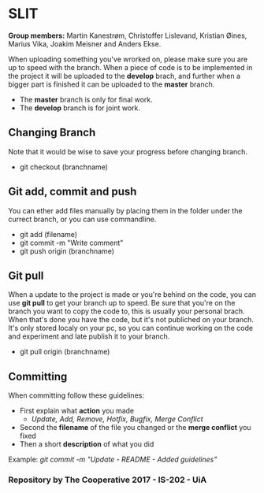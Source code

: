 # SLIT

**Group members:**
Martin Kanestrøm, Christoffer Lislevand, Kristian Øines, Marius Vika, Joakim Meisner and Anders Ekse.

When uploading something you've wrorked on, please make sure you are up to speed with the branch. When a piece of code is to be implemented in the project it will be uploaded to the **develop** brach, and further when a bigger part is finished it can be uploaded to the **master** branch.

- The **master** branch is only for final work.
- The **develop** branch is for joint work.


## Changing Branch
Note that it would be wise to save your progress before changing branch.
 - git checkout (branchname)


## Git add, commit and push
You can ether add files manually by placing them in the folder under the currect branch, or you can use commandline.
- git add (filename)
- git commit -m "Write comment"
- git push origin (branchname)


## Git pull
When a update to the project is made or you're behind on the code, you can use **git pull** to get your branch up to speed. Be sure that you're on the branch you want to copy the code to, this is usually your personal brach. When that's done you have the code, but it's not publiched on your branch. It's only stored localy on your pc, so you can continue working on the code and experiment and late publish it to your branch.
- git pull origin (branchname)


## Committing
When committing follow these guidelines:
- First explain what **action** you made
  - *Update, Add, Remove, Hotfix, Bugfix, Merge Conflict*
- Second the **filename** of the file you changed or the **merge conflict** you fixed
- Then a short **description** of what you did

Example: *git commit -m "Update - README - Added guidelines"*



### Repository by The Cooperative 2017 - IS-202 - UiA
